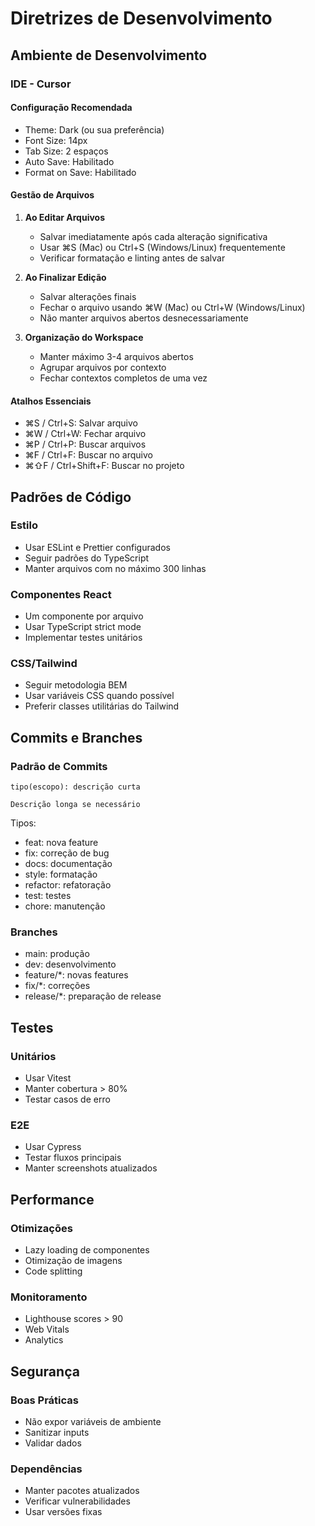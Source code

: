 # Diretrizes de Desenvolvimento

## Ambiente de Desenvolvimento

### IDE - Cursor

#### Configuração Recomendada

- Theme: Dark (ou sua preferência)
- Font Size: 14px
- Tab Size: 2 espaços
- Auto Save: Habilitado
- Format on Save: Habilitado

#### Gestão de Arquivos

1. **Ao Editar Arquivos**

   - Salvar imediatamente após cada alteração significativa
   - Usar ⌘S (Mac) ou Ctrl+S (Windows/Linux) frequentemente
   - Verificar formatação e linting antes de salvar

2. **Ao Finalizar Edição**

   - Salvar alterações finais
   - Fechar o arquivo usando ⌘W (Mac) ou Ctrl+W (Windows/Linux)
   - Não manter arquivos abertos desnecessariamente

3. **Organização do Workspace**
   - Manter máximo 3-4 arquivos abertos
   - Agrupar arquivos por contexto
   - Fechar contextos completos de uma vez

#### Atalhos Essenciais

- ⌘S / Ctrl+S: Salvar arquivo
- ⌘W / Ctrl+W: Fechar arquivo
- ⌘P / Ctrl+P: Buscar arquivos
- ⌘F / Ctrl+F: Buscar no arquivo
- ⌘⇧F / Ctrl+Shift+F: Buscar no projeto

## Padrões de Código

### Estilo

- Usar ESLint e Prettier configurados
- Seguir padrões do TypeScript
- Manter arquivos com no máximo 300 linhas

### Componentes React

- Um componente por arquivo
- Usar TypeScript strict mode
- Implementar testes unitários

### CSS/Tailwind

- Seguir metodologia BEM
- Usar variáveis CSS quando possível
- Preferir classes utilitárias do Tailwind

## Commits e Branches

### Padrão de Commits

```
tipo(escopo): descrição curta

Descrição longa se necessário
```

Tipos:

- feat: nova feature
- fix: correção de bug
- docs: documentação
- style: formatação
- refactor: refatoração
- test: testes
- chore: manutenção

### Branches

- main: produção
- dev: desenvolvimento
- feature/\*: novas features
- fix/\*: correções
- release/\*: preparação de release

## Testes

### Unitários

- Usar Vitest
- Manter cobertura > 80%
- Testar casos de erro

### E2E

- Usar Cypress
- Testar fluxos principais
- Manter screenshots atualizados

## Performance

### Otimizações

- Lazy loading de componentes
- Otimização de imagens
- Code splitting

### Monitoramento

- Lighthouse scores > 90
- Web Vitals
- Analytics

## Segurança

### Boas Práticas

- Não expor variáveis de ambiente
- Sanitizar inputs
- Validar dados

### Dependências

- Manter pacotes atualizados
- Verificar vulnerabilidades
- Usar versões fixas
